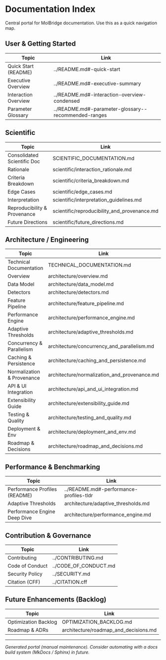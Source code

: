 # Documentation Index

Central portal for MolBridge documentation. Use this as a quick navigation map.

## User & Getting Started
| Topic | Link |
|-------|------|
| Quick Start (README) | ../README.md#-quick-start |
| Executive Overview | ../README.md#-executive-summary |
| Interaction Overview | ../README.md#-interaction-overview-condensed |
| Parameter Glossary | ../README.md#-parameter-glossary--recommended-ranges |

## Scientific
| Topic | Link |
|-------|------|
| Consolidated Scientific Doc | SCIENTIFIC_DOCUMENTATION.md |
| Rationale | scientific/interaction_rationale.md |
| Criteria Breakdown | scientific/criteria_breakdown.md |
| Edge Cases | scientific/edge_cases.md |
| Interpretation | scientific/interpretation_guidelines.md |
| Reproducibility & Provenance | scientific/reproducibility_and_provenance.md |
| Future Directions | scientific/future_directions.md |

## Architecture / Engineering
| Topic | Link |
|-------|------|
| Technical Documentation | TECHNICAL_DOCUMENTATION.md |
| Overview | architecture/overview.md |
| Data Model | architecture/data_model.md |
| Detectors | architecture/detectors.md |
| Feature Pipeline | architecture/feature_pipeline.md |
| Performance Engine | architecture/performance_engine.md |
| Adaptive Thresholds | architecture/adaptive_thresholds.md |
| Concurrency & Parallelism | architecture/concurrency_and_parallelism.md |
| Caching & Persistence | architecture/caching_and_persistence.md |
| Normalization & Provenance | architecture/normalization_and_provenance.md |
| API & UI Integration | architecture/api_and_ui_integration.md |
| Extensibility Guide | architecture/extensibility_guide.md |
| Testing & Quality | architecture/testing_and_quality.md |
| Deployment & Env | architecture/deployment_and_env.md |
| Roadmap & Decisions | architecture/roadmap_and_decisions.md |

## Performance & Benchmarking
| Topic | Link |
|-------|------|
| Performance Profiles (README) | ../README.md#-performance-profiles-tldr |
| Adaptive Thresholds | architecture/adaptive_thresholds.md |
| Performance Engine Deep Dive | architecture/performance_engine.md |

## Contribution & Governance
| Topic | Link |
|-------|------|
| Contributing | ../CONTRIBUTING.md |
| Code of Conduct | ../CODE_OF_CONDUCT.md |
| Security Policy | ../SECURITY.md |
| Citation (CFF) | ../CITATION.cff |

## Future Enhancements (Backlog)
| Topic | Link |
|-------|------|
| Optimization Backlog | OPTIMIZATION_BACKLOG.md |
| Roadmap & ADRs | architecture/roadmap_and_decisions.md |

---
_Generated portal (manual maintenance). Consider automating with a docs build system (MkDocs / Sphinx) in future._